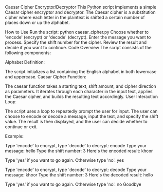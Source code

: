 Caesar Cipher Encryptor/Decryptor
This Python script implements a simple Caesar cipher encryptor and decryptor. The Caesar cipher is a substitution cipher where each letter in the plaintext is shifted a certain number of places down or up the alphabet.

How to Use
Run the script: python caesar_cipher.py
Choose whether to 'encode' (encrypt) or 'decode' (decrypt).
Enter the message you want to process.
Specify the shift number for the cipher.
Review the result and decide if you want to continue.
Code Overview
The script consists of the following components:

Alphabet Definition:

The script initializes a list containing the English alphabet in both lowercase and uppercase.
Caesar Cipher Function:

The caesar function takes a starting text, shift amount, and cipher direction as parameters.
It iterates through each character in the input text, applies the Caesar cipher, and builds the resulting text accordingly.
User Interaction Loop:

The script uses a loop to repeatedly prompt the user for input.
The user can choose to encode or decode a message, input the text, and specify the shift value.
The result is then displayed, and the user can decide whether to continue or exit.

Example:

Type 'encode' to encrypt, type 'decode' to decrypt:
encode
Type your message:
hello
Type the shift number:
3
Here's the encoded result: khoor

Type 'yes' if you want to go again. Otherwise type 'no'.
yes

Type 'encode' to encrypt, type 'decode' to decrypt:
decode
Type your message:
khoor
Type the shift number:
3
Here's the decoded result: hello

Type 'yes' if you want to go again. Otherwise type 'no'.
no
Goodbye
